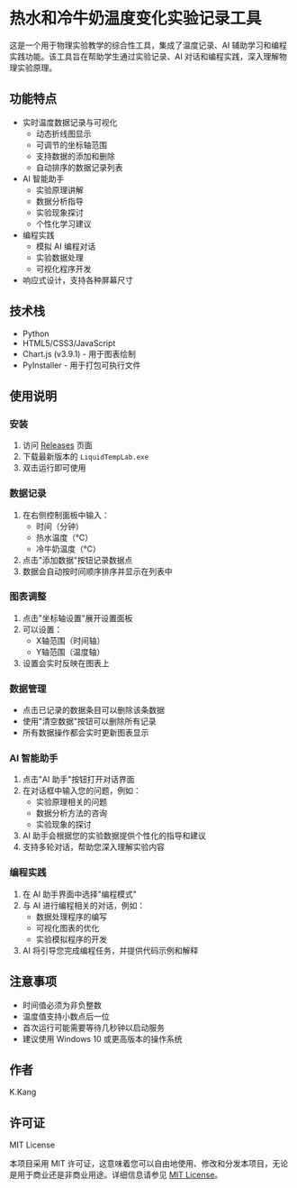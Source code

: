 # 热水和冷牛奶温度变化实验记录工具

这是一个用于物理实验教学的综合性工具，集成了温度记录、AI 辅助学习和编程实践功能。该工具旨在帮助学生通过实验记录、AI 对话和编程实践，深入理解物理实验原理。

## 功能特点

- 实时温度数据记录与可视化
  - 动态折线图显示
  - 可调节的坐标轴范围
  - 支持数据的添加和删除
  - 自动排序的数据记录列表
- AI 智能助手
  - 实验原理讲解
  - 数据分析指导
  - 实验现象探讨
  - 个性化学习建议
- 编程实践
  - 模拟 AI 编程对话
  - 实验数据处理
  - 可视化程序开发
- 响应式设计，支持各种屏幕尺寸

## 技术栈

- Python
- HTML5/CSS3/JavaScript
- Chart.js (v3.9.1) - 用于图表绘制
- PyInstaller - 用于打包可执行文件

## 使用说明

### 安装

1. 访问 [Releases](https://git.ysht.me/yshtcn/LiquidTempLab/releases) 页面
2. 下载最新版本的 `LiquidTempLab.exe`
3. 双击运行即可使用

### 数据记录

1. 在右侧控制面板中输入：
   - 时间（分钟）
   - 热水温度（℃）
   - 冷牛奶温度（℃）
2. 点击"添加数据"按钮记录数据点
3. 数据会自动按时间顺序排序并显示在列表中

### 图表调整

1. 点击"坐标轴设置"展开设置面板
2. 可以设置：
   - X轴范围（时间轴）
   - Y轴范围（温度轴）
3. 设置会实时反映在图表上

### 数据管理

- 点击已记录的数据条目可以删除该条数据
- 使用"清空数据"按钮可以删除所有记录
- 所有数据操作都会实时更新图表显示

### AI 智能助手

1. 点击"AI 助手"按钮打开对话界面
2. 在对话框中输入您的问题，例如：
   - 实验原理相关的问题
   - 数据分析方法的咨询
   - 实验现象的探讨
3. AI 助手会根据您的实验数据提供个性化的指导和建议
4. 支持多轮对话，帮助您深入理解实验内容

### 编程实践

1. 在 AI 助手界面中选择"编程模式"
2. 与 AI 进行编程相关的对话，例如：
   - 数据处理程序的编写
   - 可视化图表的优化
   - 实验模拟程序的开发
3. AI 将引导您完成编程任务，并提供代码示例和解释

## 注意事项

- 时间值必须为非负整数
- 温度值支持小数点后一位
- 首次运行可能需要等待几秒钟以启动服务
- 建议使用 Windows 10 或更高版本的操作系统

## 作者

K.Kang

## 许可证

MIT License

本项目采用 MIT 许可证，这意味着您可以自由地使用、修改和分发本项目，无论是用于商业还是非商业用途。详细信息请参见 [MIT License](https://opensource.org/licenses/MIT)。 